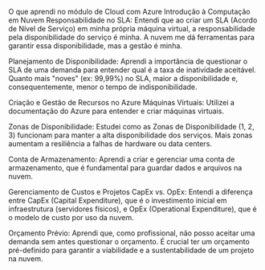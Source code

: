 O que aprendi no módulo de Cloud com Azure
Introdução à Computação em Nuvem
Responsabilidade no SLA: Entendi que ao criar um SLA (Acordo de Nível de Serviço) em minha própria máquina virtual, a responsabilidade pela disponibilidade do serviço é minha. A nuvem me dá ferramentas para garantir essa disponibilidade, mas a gestão é minha.

Planejamento de Disponibilidade: Aprendi a importância de questionar o SLA de uma demanda para entender qual é a taxa de inatividade aceitável. Quanto mais "noves" (ex: 99,99%) no SLA, maior a disponibilidade e, consequentemente, menor o tempo de indisponibilidade.

Criação e Gestão de Recursos no Azure
Máquinas Virtuais: Utilizei a documentação do Azure para entender e criar máquinas virtuais.

Zonas de Disponibilidade: Estudei como as Zonas de Disponibilidade (1, 2, 3) funcionam para manter a alta disponibilidade dos serviços. Mais zonas aumentam a resiliência a falhas de hardware ou data centers.

Conta de Armazenamento: Aprendi a criar e gerenciar uma conta de armazenamento, que é fundamental para guardar dados e arquivos na nuvem.

Gerenciamento de Custos e Projetos
CapEx vs. OpEx: Entendi a diferença entre CapEx (Capital Expenditure), que é o investimento inicial em infraestrutura (servidores físicos), e OpEx (Operational Expenditure), que é o modelo de custo por uso da nuvem.

Orçamento Prévio: Aprendi que, como profissional, não posso aceitar uma demanda sem antes questionar o orçamento. É crucial ter um orçamento pré-definido para garantir a viabilidade e a sustentabilidade de um projeto na nuvem.
